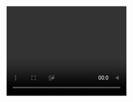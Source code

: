 <style>
  #videoContainer {
    display: inline-block;
    border: 4px solid transparent;
    border-radius: 8px;
    padding: 0;
    line-height: 0;
    position: relative;
  }

  video {
    display: block;
    width: 320px;
    height: 240px;
    transform: scaleX(-1);
  }

  .arrow-overlay {
    position: absolute;
    top: 0;
    left: 0;
    width: 320px;
    height: 240px;
    pointer-events: none;
    display: flex;
    justify-content: center;
    align-items: center;
    color: #fff;
    font-size: 24px;
    font-weight: bold;
    text-shadow: 1px 1px 2px #000;
  }
</style>

<audio id="successSound" src="https://notificationsounds.com/storage/sounds/files/mp3/eventually-590.mp3"></audio>
<audio id="errorSound" src="https://notificationsounds.com/storage/sounds/files/mp3/glitch-589.mp3"></audio>

<div class="form-group text-center">
  <div id="videoContainer">
    <video id="video" autoplay muted playsinline></video>
    <div class="arrow-overlay" id="arrowText"></div>
  </div>
  <canvas id="canvas" style="display:none;"></canvas>
  <p id="statusText" style="font-weight: bold; margin-top: 10px; color: #444;"></p>
</div>

<input type="hidden" name="Type" id="EntryType" />

<script>
window.addEventListener("DOMContentLoaded", async () => {
  const video = document.getElementById("video");
  const canvas = document.getElementById("canvas");
  const EntryTypeInput = document.getElementById("EntryType");
  const successSound = document.getElementById("successSound");
  const errorSound = document.getElementById("errorSound");
  const statusText = document.getElementById("statusText");
  const videoContainer = document.getElementById("videoContainer");
  const arrowText = document.getElementById("arrowText");

  let blinkCount = 0, headMoved = false, blinked = false;
  let blinkValidUntil = 0, cooldownUntil = 0;
  let blinkCountdownInterval;

  const EAR_THRESHOLD = 0.27;
  const BLINK_GAP = 300;
  const DOUBLE_BLINK_WINDOW = 1500;
  const ALLOW_SUBMIT_DURATION = 10000;
  const HEAD_THRESHOLD = 20;

  let lastEARBelowThresholdTime = 0, firstBlinkTime = 0;
  let initialNosePos = null, movementDirection = "";

  const detectorOptions = new faceapi.TinyFaceDetectorOptions({ inputSize: 320, scoreThreshold: 0.5 });

  await Promise.all([
    faceapi.nets.tinyFaceDetector.loadFromUri('/AS/faceApi'),
    faceapi.nets.faceLandmark68Net.loadFromUri('/AS/faceApi')
  ]);

  console.log("Models loaded");
  startVideo();

  function startVideo() {
    navigator.mediaDevices.getUserMedia({
      video: { facingMode: "user", width: { ideal: 640 }, height: { ideal: 480 } }
    })
    .then(stream => {
      video.srcObject = stream;
      video.play();
      video.addEventListener("loadeddata", () => {
        detectLiveness();
      });
    })
    .catch(console.error);
  }

  function getEAR(eye) {
    const a = distance(eye[1], eye[5]);
    const b = distance(eye[2], eye[4]);
    const c = distance(eye[0], eye[3]);
    return (a + b) / (2.0 * c);
  }

  function distance(p1, p2) {
    return Math.hypot(p1.x - p2.x, p1.y - p2.y);
  }

  function getHeadMovement(nose, initialNose) {
    const dx = nose.x - initialNose.x;
    const dy = nose.y - initialNose.y;

    if (Math.abs(dx) > Math.abs(dy)) {
      if (dx > HEAD_THRESHOLD) return "Move Right";
      else if (dx < -HEAD_THRESHOLD) return "Move Left";
    } else {
      if (dy > HEAD_THRESHOLD) return "Move Down";
      else if (dy < -HEAD_THRESHOLD) return "Move Up";
    }
    return "";
  }

  async function detectLiveness() {
    const now = Date.now();

    if (now < cooldownUntil) {
      requestAnimationFrame(detectLiveness);
      return;
    }

    const detection = await faceapi.detectSingleFace(video, detectorOptions).withFaceLandmarks();
    if (detection) {
      const leftEye = detection.landmarks.getLeftEye();
      const rightEye = detection.landmarks.getRightEye();
      const avgEAR = (getEAR(leftEye) + getEAR(rightEye)) / 2.0;
      const nose = detection.landmarks.getNose()[3];

      if (!initialNosePos) {
        initialNosePos = nose;
        movementDirection = "Move head left";
        arrowText.textContent = movementDirection;
        headMoved = false;
      } else {
        const move = getHeadMovement(nose, initialNosePos);
        if (move && !headMoved) {
          headMoved = true;
          arrowText.textContent = "✅ Head Moved";
        }
      }

      if (avgEAR < EAR_THRESHOLD) {
        if (now - lastEARBelowThresholdTime > BLINK_GAP) {
          blinkCount++;
          if (blinkCount === 1) firstBlinkTime = now;

          if (blinkCount === 2 && now - firstBlinkTime <= DOUBLE_BLINK_WINDOW) {
            if (headMoved) {
              blinked = true;
              blinkValidUntil = now + ALLOW_SUBMIT_DURATION;
              cooldownUntil = blinkValidUntil;
              blinkCount = 0;
              arrowText.textContent = "✅ Double Blink + Head Move";
              showGreenBorder();
              startCountdown();
            } else {
              arrowText.textContent = "Now move head";
              blinkCount = 0;
            }
          } else if (blinkCount > 2 || now - firstBlinkTime > DOUBLE_BLINK_WINDOW) {
            blinkCount = 0;
          }

          lastEARBelowThresholdTime = now;
        }
      }

      if (!blinked) {
        statusText.textContent = "Double blink + move head";
        videoContainer.style.borderColor = "red";
      }
    } else {
      statusText.textContent = "No face detected";
      videoContainer.style.borderColor = "gray";
      blinked = false;
      blinkCount = 0;
      initialNosePos = null;
    }

    requestAnimationFrame(detectLiveness);
  }

  function showGreenBorder() {
    videoContainer.style.borderColor = "limegreen";
  }

  function startCountdown() {
    let remaining = ALLOW_SUBMIT_DURATION / 1000;
    statusText.textContent = `Liveness verified! You can proceed (${remaining}s)`;

    clearInterval(blinkCountdownInterval);
    blinkCountdownInterval = setInterval(() => {
      remaining--;
      if (remaining > 0) {
        statusText.textContent = `Proceed (${remaining}s)`;
      } else {
        clearInterval(blinkCountdownInterval);
        blinked = false;
        headMoved = false;
        initialNosePos = null;
        arrowText.textContent = "";
        statusText.textContent = "Please double blink + move head again";
        videoContainer.style.borderColor = "red";
      }
    }, 1000);
  }

  window.captureImageAndSubmit = function (entryType) {
    if (!blinked || Date.now() > blinkValidUntil) {
      videoContainer.style.borderColor = "red";
      statusText.textContent = "Double blink + head move required";
      Swal.fire("Liveness Check Failed", "Double blink + move head to verify.", "warning");
      return;
    }

    blinked = false;
    clearInterval(blinkCountdownInterval);
    videoContainer.style.borderColor = "transparent";
    statusText.textContent = "";
    arrowText.textContent = "";

    EntryTypeInput.value = entryType;

    const ctx = canvas.getContext("2d");
    canvas.width = video.videoWidth;
    canvas.height = video.videoHeight;
    ctx.drawImage(video, 0, 0, canvas.width, canvas.height);

    const imageData = canvas.toDataURL("image/jpeg");

    Swal.fire({ title: "Verifying Face...", allowOutsideClick: false, showConfirmButton: false, didOpen: () => Swal.showLoading() });

    fetch("/AS/Geo/AttendanceData", {
      method: "POST",
      headers: { "Content-Type": "application/json" },
      body: JSON.stringify({ Type: entryType, ImageData: imageData })
    })
    .then(res => res.json())
    .then(data => {
      const now = new Date().toLocaleString();
      if (data.success) {
        successSound.play();
        Swal.fire("Face Matched!", `Attendance Recorded at ${now}`, "success").then(() => location.reload());
      } else {
        errorSound.play();
        Swal.fire("Face Not Recognized", "Please retry", "error");
      }
    })
    .catch(err => {
      console.error("Error:", err);
      errorSound.play();
      Swal.fire("Error!", "Something went wrong", "error");
    });
  };

  function triggerHapticFeedback(type) {
    if ("vibrate" in navigator) {
      navigator.vibrate(type === "success" ? 100 : [200, 100, 200]);
    }
  }
});
</script>




<script>
window.addEventListener("DOMContentLoaded", async () => {
    const video = document.getElementById("video");
    const canvas = document.getElementById("canvas");
    const EntryTypeInput = document.getElementById("EntryType");
    const successSound = document.getElementById("successSound");
    const errorSound = document.getElementById("errorSound");
    const statusText = document.getElementById("statusText");
    const videoContainer = document.getElementById("videoContainer");

    let blinkCount = 0;
    let blinked = false;
    let blinkValidUntil = 0;
    let blinkCountdownInterval;
    let lastEARBelowThresholdTime = 0;
    let firstBlinkTime = 0;

    let initialNosePosition = null;
    let headMoved = false;

    const EAR_THRESHOLD = 0.27;
    const BLINK_GAP = 300;
    const DOUBLE_BLINK_WINDOW = 1500;
    const ALLOW_SUBMIT_DURATION = 5000;
    const MOVE_THRESHOLD = 15;

    const detectorOptions = new faceapi.TinyFaceDetectorOptions({ inputSize: 320, scoreThreshold: 0.5 });

    await Promise.all([
        faceapi.nets.tinyFaceDetector.loadFromUri('/AS/faceApi'),
        faceapi.nets.faceLandmark68Net.loadFromUri('/AS/faceApi')
    ]);
    console.log("Models loaded");
    startVideo();

    function startVideo() {
        navigator.mediaDevices.getUserMedia({
            video: { facingMode: "user", width: { ideal: 640 }, height: { ideal: 480 } }
        }).then(stream => {
            video.srcObject = stream;
            video.play();
            video.addEventListener("loadeddata", () => {
                const checkReady = setInterval(() => {
                    if (video.videoWidth > 0 && video.videoHeight > 0) {
                        clearInterval(checkReady);
                        detectBlinkAndMovement();
                    }
                }, 100);
            });
        }).catch(console.error);
    }

    function distance(p1, p2) {
        return Math.hypot(p1.x - p2.x, p1.y - p2.y);
    }

    function getEAR(eye) {
        const a = distance(eye[1], eye[5]);
        const b = distance(eye[2], eye[4]);
        const c = distance(eye[0], eye[3]);
        return (a + b) / (2.0 * c);
    }

    async function detectBlinkAndMovement() {
        const now = Date.now();

        const detection = await faceapi.detectSingleFace(video, detectorOptions).withFaceLandmarks();
        if (!detection) {
            statusText.textContent = "No face detected";
            videoContainer.style.borderColor = "gray";
            requestAnimationFrame(detectBlinkAndMovement);
            return;
        }

        const landmarks = detection.landmarks;
        const leftEye = landmarks.getLeftEye();
        const rightEye = landmarks.getRightEye();
        const avgEAR = (getEAR(leftEye) + getEAR(rightEye)) / 2.0;

        // Track nose movement
        const nose = landmarks.getNose()[3];
        if (!initialNosePosition) {
            initialNosePosition = nose;
        } else {
            const dx = nose.x - initialNosePosition.x;
            const dy = nose.y - initialNosePosition.y;
            if (Math.abs(dx) > MOVE_THRESHOLD || Math.abs(dy) > MOVE_THRESHOLD) {
                headMoved = true;
            }
        }

        // Double blink detection
        if (avgEAR < EAR_THRESHOLD && now - lastEARBelowThresholdTime > BLINK_GAP) {
            blinkCount++;
            if (blinkCount === 1) {
                firstBlinkTime = now;
            }

            if (blinkCount === 2 && now - firstBlinkTime <= DOUBLE_BLINK_WINDOW && headMoved) {
                blinked = true;
                blinkValidUntil = now + ALLOW_SUBMIT_DURATION;
                blinkCount = 0;
                headMoved = false;
                showGreenBorder();
                startCountdown();
            } else if (blinkCount > 2 || now - firstBlinkTime > DOUBLE_BLINK_WINDOW) {
                blinkCount = 0;
            }

            lastEARBelowThresholdTime = now;
        }

        if (!blinked) {
            statusText.textContent = "Please double blink and move head (left/right)";
            videoContainer.style.borderColor = "red";
        }

        if (blinked && now < blinkValidUntil) {
            // still valid time
        } else if (now > blinkValidUntil) {
            blinked = false;
            videoContainer.style.borderColor = "red";
            statusText.textContent = "Please double blink and move head again";
        }

        requestAnimationFrame(detectBlinkAndMovement);
    }

    function showGreenBorder() {
        videoContainer.style.borderColor = "limegreen";
    }

    function startCountdown() {
        let remaining = ALLOW_SUBMIT_DURATION / 1000;
        statusText.textContent = `Double blink & head moved! You can proceed. (${remaining}s)`;
        clearInterval(blinkCountdownInterval);
        blinkCountdownInterval = setInterval(() => {
            remaining--;
            if (remaining > 0) {
                statusText.textContent = `You can proceed. (${remaining}s)`;
            } else {
                clearInterval(blinkCountdownInterval);
                blinked = false;
                videoContainer.style.borderColor = "red";
                statusText.textContent = "Double blink & move head again";
            }
        }, 1000);
    }

    window.captureImageAndSubmit = function (entryType) {
        if (!blinked || Date.now() > blinkValidUntil) {
            videoContainer.style.borderColor = "red";
            statusText.textContent = "Double blink & head move required before submitting";
            Swal.fire({
                title: "Liveness Check Failed",
                text: "Please double blink and move head to verify.",
                icon: "warning"
            });
            return;
        }

        blinked = false;
        clearInterval(blinkCountdownInterval);
        statusText.textContent = "";
        videoContainer.style.borderColor = "transparent";

        EntryTypeInput.value = entryType;

        const context = canvas.getContext("2d");
        canvas.width = video.videoWidth;
        canvas.height = video.videoHeight;
        context.drawImage(video, 0, 0, canvas.width, canvas.height);
        const imageData = canvas.toDataURL("image/jpeg");

        Swal.fire({ title: "Verifying Face...", allowOutsideClick: false, showConfirmButton: false, didOpen: () => Swal.showLoading() });

        fetch("/AS/Geo/AttendanceData", {
            method: "POST",
            headers: { "Content-Type": "application/json" },
            body: JSON.stringify({ Type: entryType, ImageData: imageData })
        })
        .then(res => res.json())
        .then(data => {
            const now = new Date().toLocaleString();
            if (data.success) {
                successSound.play();
                Swal.fire({ title: "Face Matched!", text: `Attendance Recorded.\nDate & Time: ${now}`, icon: "success", timer: 3000, showConfirmButton: false }).then(() => location.reload());
            } else {
                errorSound.play();
                Swal.fire({ title: "Face Not Recognized.", text: `Try again.\nDate & Time: ${now}`, icon: "error" });
            }
        })
        .catch(error => {
            console.error("Error:", error);
            Swal.fire("Error!", "An error occurred while processing your request.", "error");
        });
    };
});
</script>




<script>
window.addEventListener("DOMContentLoaded", async () => {
    const video = document.getElementById("video");
    const canvas = document.getElementById("canvas");
    const EntryTypeInput = document.getElementById("EntryType");
    const successSound = document.getElementById("successSound");
    const errorSound = document.getElementById("errorSound");
    const statusText = document.getElementById("statusText");
    const videoContainer = document.getElementById("videoContainer");

    let blinkCount = 0;
    let blinked = false;
    let blinkValidUntil = 0;
    let blinkCountdownInterval;

    const EAR_THRESHOLD = 0.27;
    const BLINK_GAP = 300; 
    const DOUBLE_BLINK_WINDOW = 1500; 
    const ALLOW_SUBMIT_DURATION = 5000; 

    let lastEARBelowThresholdTime = 0;
    let firstBlinkTime = 0;

    const detectorOptions = new faceapi.TinyFaceDetectorOptions({ inputSize: 320, scoreThreshold: 0.5 });

    await Promise.all([
        faceapi.nets.tinyFaceDetector.loadFromUri('/AS/faceApi'),
        faceapi.nets.faceLandmark68Net.loadFromUri('/AS/faceApi')
    ]);
    console.log("Models loaded");
    startVideo();

    function startVideo() {
        navigator.mediaDevices.getUserMedia({
            video: { facingMode: "user", width: { ideal: 640 }, height: { ideal: 480 } }
        })
        .then(stream => {
            video.srcObject = stream;
            video.play();
            video.addEventListener("loadeddata", () => {
                const checkReady = setInterval(() => {
                    if (video.videoWidth > 0 && video.videoHeight > 0) {
                        clearInterval(checkReady);
                        detectBlink();
                    }
                }, 100);
            });
        })
        .catch(console.error);
    }

    function getEAR(eye) {
        const a = distance(eye[1], eye[5]);
        const b = distance(eye[2], eye[4]);
        const c = distance(eye[0], eye[3]);
        return (a + b) / (2.0 * c);
    }

    function distance(p1, p2) {
        return Math.hypot(p1.x - p2.x, p1.y - p2.y);
    }

    async function detectBlink() {
        const now = Date.now();

        if (blinked && now < blinkValidUntil) {
            requestAnimationFrame(detectBlink);
            return;
        }

        const detection = await faceapi.detectSingleFace(video, detectorOptions).withFaceLandmarks();

        if (detection) {
            const leftEye = detection.landmarks.getLeftEye();
            const rightEye = detection.landmarks.getRightEye();
            const avgEAR = (getEAR(leftEye) + getEAR(rightEye)) / 2.0;

            if (avgEAR < EAR_THRESHOLD) {
                if (now - lastEARBelowThresholdTime > BLINK_GAP) {
                    blinkCount++;

                    if (blinkCount === 1) {
                        firstBlinkTime = now;
                    }

                    if (blinkCount === 2 && now - firstBlinkTime <= DOUBLE_BLINK_WINDOW) {
                        blinked = true;
                        blinkValidUntil = now + ALLOW_SUBMIT_DURATION;
                        blinkCount = 0;
                        showGreenBorder();
                        startCountdown();
                    } else if (blinkCount > 2 || now - firstBlinkTime > DOUBLE_BLINK_WINDOW) {
                        blinkCount = 0;
                    }

                    lastEARBelowThresholdTime = now;
                }
            }

            if (!blinked) {
                statusText.textContent = "Please double blink to verify liveness";
                videoContainer.style.borderColor = "red";
            }
        } else {
            statusText.textContent = "No face detected";
            videoContainer.style.borderColor = "gray";
            blinked = false;
            blinkCount = 0;
        }

        requestAnimationFrame(detectBlink);
    }

    function showGreenBorder() {
        videoContainer.style.borderColor = "limegreen";
    }

    function startCountdown() {
        let remaining = ALLOW_SUBMIT_DURATION / 1000;
        statusText.textContent = `Double blink detected! You can proceed. (${remaining}s)`;

        clearInterval(blinkCountdownInterval);
        blinkCountdownInterval = setInterval(() => {
            remaining--;
            if (remaining > 0) {
                statusText.textContent = `You can proceed. (${remaining}s)`;
            } else {
                clearInterval(blinkCountdownInterval);
                blinked = false;
                videoContainer.style.borderColor = "red";
                statusText.textContent = "Please double blink to verify liveness";
            }
        }, 1000);
    }

    window.captureImageAndSubmit = function (entryType) {
        if (!blinked || Date.now() > blinkValidUntil) {
            videoContainer.style.borderColor = "red";
            statusText.textContent = "Double blink required before submitting";
            Swal.fire({
                title: "Liveness Check Failed",
                text: "Please double blink to verify you're not using a static image.",
                icon: "warning"
            });
            return;
        }

        blinked = false;
        clearInterval(blinkCountdownInterval);
        statusText.textContent = "";
        videoContainer.style.borderColor = "transparent";

        EntryTypeInput.value = entryType;

        const context = canvas.getContext("2d");
        canvas.width = video.videoWidth;
        canvas.height = video.videoHeight;
        context.drawImage(video, 0, 0, canvas.width, canvas.height);

        const imageData = canvas.toDataURL("image/jpeg");

        Swal.fire({
            title: "Verifying Face...",
            allowOutsideClick: false,
            showConfirmButton: false,
            didOpen: () => Swal.showLoading()
        });

        fetch("/AS/Geo/AttendanceData", {
            method: "POST",
            headers: { "Content-Type": "application/json" },
            body: JSON.stringify({ Type: entryType, ImageData: imageData })
        })
        .then(res => res.json())
        .then(data => {
            const now = new Date().toLocaleString();
            if (data.success) {
                successSound.play();
                triggerHapticFeedback("success");
                Swal.fire({
                    title: "Face Matched!",
                    text: `Attendance Recorded.\nDate & Time: ${now}`,
                    icon: "success",
                    timer: 3000,
                    showConfirmButton: false
                }).then(() => location.reload());
            } else {
                errorSound.play();
                triggerHapticFeedback("error");
                Swal.fire({
                    title: "Face Not Recognized.",
                    text: `Click the button again to retry.\nDate & Time: ${now}`,
                    icon: "error"
                });
            }
        })
        .catch(error => {
            console.error("Error:", error);
            triggerHapticFeedback("error");
            Swal.fire("Error!", "An error occurred while processing your request.", "error");
        });
    };

    function triggerHapticFeedback(type) {
        if ("vibrate" in navigator) {
            navigator.vibrate(type === "success" ? 100 : [200, 100, 200]);
        }
    }
});
</script>
